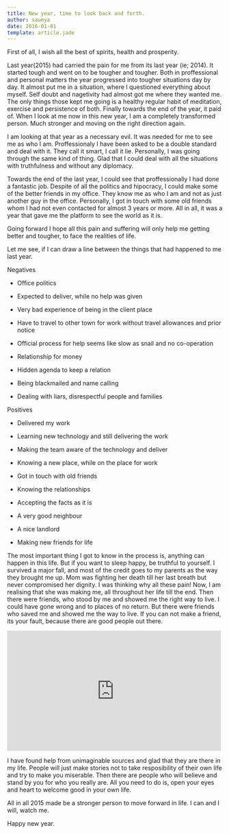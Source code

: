 ```yaml
---
title: New year, time to look back and forth.
author: saumya
date: 2016-01-01
template: article.jade
---
```


First of all, I wish all the best of spirits, health and prosperity. <span class="more"></span>

Last year(2015) had carried the pain for me from its last year (ie; 2014). It started tough and went on to be tougher and tougher. Both in proffessional and personal matters the year progressed into tougher situations day by day. It almost put me in a situation, where I questioned everything about myself. Self doubt and nagetivity had almost got me where they wanted me. The only things those kept me going is a healthy regular habit of meditation, exercise and persistence of both. Finally towards the end of the year, it paid of. When I look at me now in this new year, I am a completely transformed person. Much stronger and moving on the right direction again. 

I am looking at that year as a necessary evil. It was needed for me to see me as who I am. Proffessionaly I have been asked to be a double standard and deal with it. They call it smart, I call it lie. Personally, I was going through the same kind of thing. Glad that I could deal with all the situations with truthfulness and without any diplomacy. 

Towards the end of the last year, I could see that proffessionally I had done a fantastic job. Despite of all the politics and hipocracy, I could make some of the better friends in my office. They know me as who I am and not as just another guy in the office. Personally, I got in touch with some old friends whom I had not even contacted for almost 3 years or more. All in all, it was a year that gave me the platform to see the world as it is.

Going forward I hope all this pain and suffering will only help me getting better and tougher, to face the realities of life.  

Let me see, if I can draw a line between the things that had happened to me last year.

Negatives
	
 - Office politics
 - Expected to deliver, while no help was given
 - Very bad experience of being in the client place
 - Have to travel to other town for work without travel allowances and prior notice
 - Official process for help seems like slow as snail and no co-operation

 - Relationship for money
 - Hidden agenda to keep a relation
 - Being blackmailed and name calling
 - Dealing with liars, disrespectful people and families 

Positives
	
 - Delivered my work
 - Learning new technology and still delivering the work
 - Making the team aware of the technology and deliver
 - Knowing a new place, while on the place for work

 - Got in touch with old friends
 - Knowing the relationships
 - Accepting the facts as it is
 - A very good neighbour
 - A nice landlord
 - Making new friends for life

The most important thing I got to know in the process is, anything can happen in this life. But if you want to sleep happy, be truthful to yourself. I survived a major fall, and most of the credit goes to my parents as the way they brought me up. Mom was fighting her death till her last breath but never compromised her dignity. I was thinking why all these pain! Now, I am realising that she was making me, all throughout her life till the end. Then there were friends, who stood by me and showed me the right way to live. I could have gone wrong and to places of no return. But there were friends who saved me and showed me the way to live. If you can not make a friend, its your fault, because there are good people out there. 

<iframe src="https://player.vimeo.com/video/144774526?color=ff9933&title=0&byline=0&portrait=0" width="500" height="281" frameborder="0" webkitallowfullscreen mozallowfullscreen allowfullscreen></iframe>

I have found help from unimaginable sources and glad that they are there in my life. People will just make stories not to take resposibility of their own life and try to make you miserable. Then there are people who will believe and stand by you for who you really are. All you need to do is, open your eyes and heart to welcome good in your own life. 

All in all 2015 made be a stronger person to move forward in life. I can and I will, watch me.



Happy new year.
















